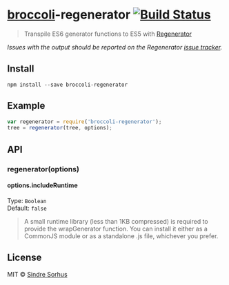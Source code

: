 # [broccoli](https://github.com/joliss/broccoli)-regenerator [![Build Status](https://travis-ci.org/sindresorhus/broccoli-regenerator.png?branch=master)](https://travis-ci.org/sindresorhus/broccoli-regenerator)

> Transpile ES6 generator functions to ES5 with [Regenerator](http://facebook.github.io/regenerator/)

*Issues with the output should be reported on the Regenerator [issue tracker](https://github.com/facebook/regenerator/issues).*


## Install

```
npm install --save broccoli-regenerator
```


## Example

```js
var regenerator = require('broccoli-regenerator');
tree = regenerator(tree, options);
```


## API

### regenerator(options)

#### options.includeRuntime

Type: `Boolean`  
Default: `false`

> A small runtime library (less than 1KB compressed) is required to provide the wrapGenerator function. You can install it either as a CommonJS module or as a standalone .js file, whichever you prefer.


## License

MIT © [Sindre Sorhus](http://sindresorhus.com)
